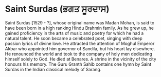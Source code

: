 # Saint Surdas (ਭਗਤ ਸੂਰਦਾਸ)

Saint Surdas [1529 - ?], whose original name was Madan Mohan, is said to have been born in a high ranking Hindu Brahmin family. As he grew up, he gained proficiency in the arts of music and poetry for which he had a natural talent. He soon became a celebrated poet, singing with deep passion lyrics of divine love. He attracted the attention of Moghul Emperor Akbar who appointed him governor of Sandila, but his heart lay elsewhere. He renounced the world and took to the company of holy men dedicating himself solely to God. He died at Benares. A shrine in the vicinity of the city honours his memory. The Guru Granth Sahib contains one hymn by Saint Surdas in the Indian classical melody of Sarang.
